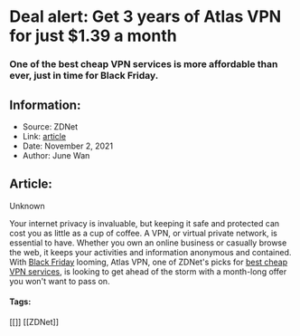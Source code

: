 # Deal alert: Get 3 years of Atlas VPN for just $1.39 a month
### One of the best cheap VPN services is more affordable than ever, just in time for Black Friday.

## Information:
+ Source: ZDNet
+ Link: [article](https://www.zdnet.com/article/deal-alert-get-3-years-of-atlas-vpn-for-just-1-39-per-month/)
+ Date: November 2, 2021
+ Author: June Wan


## Article:
Unknown

Your internet privacy is invaluable, but keeping it safe and protected can cost you as little as a cup of coffee. A VPN, or virtual private network, is essential to have. Whether you own an online business or casually browse the web, it keeps your activities and information anonymous and contained. With [Black Friday](https://www.zdnet.com/article/zdnet-black-friday-buying-guide-2021/) looming, Atlas VPN, one of ZDNet's picks for [best cheap VPN services](https://www.zdnet.com/article/best-cheap-vpn/#listicle-bf8fa86b-a0fb-461c-b1e1-e06ee2a4540d), is looking to get ahead of the storm with a month-long offer you won't want to pass on. 





#### Tags:
[[]] [[ZDNet]]
